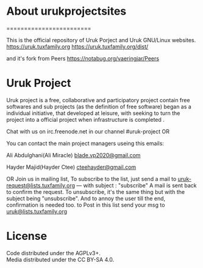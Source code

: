 # About urukprojectsites
========================

This is the official repository of Uruk Porject and Uruk GNU/Linux websites. 
https://uruk.tuxfamily.org
https://uruk.tuxfamily.org/dist/

and it's fork from Peers 
https://notabug.org/vaeringjar/Peers

# Uruk Project
Uruk project is a free, collaborative and participatory project contain free softwares and sub projects (as the definition of free software) began as a individual initiative, that developed at leisure, with seeking to turn the project into a official project when infrastructure is completed . 

Chat with us on irc.freenode.net in our channel #uruk-project
OR 

You can contact the main project managers useing this emails:

Ali Abdulghani(Ali Miracle) <blade.vp2020@gmail.com>

Hayder Majid(Hayder Ctee) <cteehayder@gmail.com>

OR 
Join us in mailing list, To subscribe to the list, just send a mail to uruk-request@lists.tuxfamily.org — with subject : "subscribe" A mail is sent back to confirm the request. To unsubscribe, it's the same thing but with the subject being "unsubscribe". And to annoy the user till the end, confirmation is needed too. to Post in this list send your msg to uruk@lists.tuxfamily.org

# License
Code distributed under the AGPLv3+.  
Media distributed under the CC BY-SA 4.0. 
